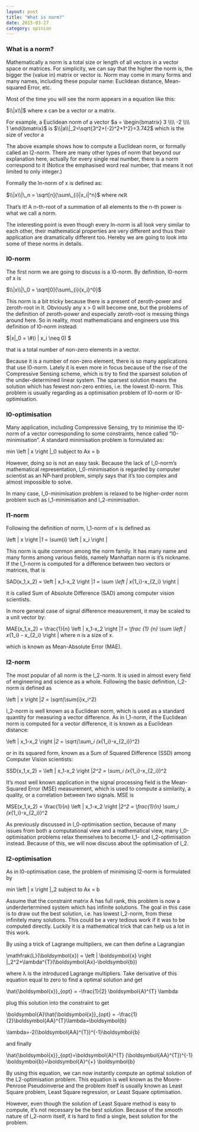 ```yaml
---
layout: post
title: "What is norm?"
date: 2015-03-27
category: opinion
---
```


### What is a norm?

Mathematically a norm is a total size or length of all vectors in a vector space  or matrices. For simplicity, we can say that the higher the norm is, the bigger the (value in) matrix or vector is. Norm may come in many forms and many names, including these popular name: Euclidean distance, Mean-squared Error, etc.

Most of the time you will see the norm appears in a equation like this:

$\\|x\\|$ where x can be a vector or a matrix.

For example, a Euclidean norm of a vector $a = \begin{bmatrix}  3  \\\\  -2  \\\\  1  \end{bmatrix}$ is $\\|a\\|_2=\sqrt{3^2+(-2)^2+1^2}=3.742$ which is the size of vector a

The above example shows how to compute a Euclidean norm, or formally called an l2-norm. There are many other types of norm that beyond our explanation here, actually for every single real number, there is a norm correspond to it (Notice the emphasised word real number, that means it not limited to only integer.)

Formally the ln-norm of x is defined as:

$\\|x\\|\_n = \sqrt[n]{\sum\_{i}|x_i|^n}$ where $n \epsilon \mathbb{R}$

That’s it!  A n-th-root of a summation of all elements to the n-th power is what we call a norm.

The interesting point is even though every ln-norm is all look  very similar to each other, their mathematical properties are very different and thus their application are dramatically different too. Hereby we are going to look into some of these norms in details.



### l0-norm 

The first norm we are going to discuss is a l0-norm. By definition, l0-norm of x is

$\\|x\\|\_0 = \sqrt[0]{\sum\_{i}{x_i}^0}$

This norm is a bit tricky because there is a present of zeroth-power and zeroth-root in it. Obviously any x > 0 will become one, but the problems of the definition of zeroth-power and especially zeroth-root is messing things around here. So in reality, most mathematicians and engineers use this definition of l0-norm instead:

$\|x\|\_0 = \\#(i | x_i \neq 0) $

that is a total number of non-zero elements in a vector.

Because it is a number of non-zero element, there is so many applications that use l0-norm. Lately it is even more in focus because of the rise of the Compressive Sensing scheme, which is try to find the sparsest solution of the under-determined linear system. The sparsest solution means the solution which has fewest non-zero entries, i.e. the lowest l0-norm. This problem is usually regarding as a optimisation problem of l0-norm or l0-optimisation.

### l0-optimisation

Many application, including Compressive Sensing, try to minimise the l0-norm of a vector corresponding to some constraints, hence called “l0-minimisation”. A standard minimisation problem is formulated as:

min \left \| x \right \|_0 subject to Ax = b

However, doing so is not an easy task. Because the lack of l_0-norm’s mathematical representation, l_0-minimisation is regarded by computer scientist as an NP-hard problem, simply says that it’s too complex and almost impossible to solve.

In many case, l_0-minimisation problem is relaxed to be higher-order norm problem such as l_1-minimisation and l_2-minimisation.

### l1-norm

Following the definition of norm, l_1-norm of x is defined as

\left \| x \right \|_1 = \sum_{i} \left | x_i \right |

This norm is quite common among the norm family. It has many name and many forms among various fields, namely Manhattan norm is it’s nickname. If the l_1-norm is computed for a difference between two vectors or matrices, that is

SAD(x_1,x_2) = \left \| x_1-x_2 \right \|_1 = \sum \left | x_{1_i}-x_{2_i} \right |

it is called Sum of Absolute Difference (SAD) among computer vision scientists.

In more general case of signal difference measurement, it may be scaled to a unit vector by:

MAE(x_1,x_2) = \frac{1}{n} \left \| x_1-x_2 \right \|_1 = \frac {1} {n} \sum \left | x_{1_i} - x_{2_i} \right | where n is a size of x.

which is known as Mean-Absolute Error (MAE).

### l2-norm

The most popular of all norm is the l_2-norm. It is used in almost every field of engineering and science as a whole. Following the basic definition, l_2-norm is defined as

\left \| x \right \|_2 = \sqrt{\sum_{i}x_i^2}

l_2-norm is well known as a Euclidean norm, which is used as a standard quantity for measuring a vector difference. As in l_1-norm, if the Euclidean norm is computed for a vector difference, it is known as a Euclidean distance:

\left \| x_1-x_2 \right \|_2 = \sqrt{\sum_i (x_{1_i}-x_{2_i})^2} 

or in its squared form, known as a Sum of Squared Difference (SSD) among Computer Vision scientists:

SSD(x_1,x_2) = \left \| x_1-x_2 \right \|_2^2 = \sum_i (x_{1_i}-x_{2_i})^2

It’s most well known application in the signal processing field is the Mean-Squared Error (MSE) measurement, which is used to compute a similarity, a quality, or a  correlation between two signals. MSE is

MSE(x_1,x_2) = \frac{1}{n} \left \| x_1-x_2 \right \|_2^2 = \frac{1}{n} \sum_i (x_{1_i}-x_{2_i})^2

As previously discussed in l_0-optimisation section, because of many issues from both a computational view and a mathematical view, many l_0-optimisation problems relax themselves to become l_1- and l_2-optimisation instead. Because of this, we will now discuss about the optimisation of l_2.

### l2-optimisation

As in l0-optimisation case, the problem of minimising l2-norm is formulated by

min \left \| x \right \|_2 subject to Ax = b

Assume that the constraint matrix A has full rank, this problem is now a underdertermined system which has infinite solutions. The goal in this case is to draw out the best solution, i.e. has lowest l_2-norm, from these infinitely many solutions. This could be a very tedious work if it was to be computed directly. Luckily it is a mathematical trick that can help us a lot in this work.

By using a trick of Lagrange multipliers, we can then define a Lagrangian

\mathfrak{L}(\boldsymbol{x}) = \left \| \boldsymbol{x} \right \|_2^2+\lambda^{T}(\boldsymbol{Ax}-\boldsymbol{b})

where λ is the introduced Lagrange multipliers. Take derivative of this equation equal to zero to find a optimal solution and get

\hat{\boldsymbol{x}}_{opt} = -\frac{1}{2} \boldsymbol{A}^{T} \lambda

plug this solution into the constraint to get

\boldsymbol{A}\hat{\boldsymbol{x}}_{opt} = -\frac{1}{2}\boldsymbol{AA}^{T}\lambda=\boldsymbol{b}

\lambda=-2(\boldsymbol{AA}^{T})^{-1}\boldsymbol{b}

and finally

\hat{\boldsymbol{x}}_{opt}=\boldsymbol{A}^{T} (\boldsymbol{AA}^{T})^{-1} \boldsymbol{b}=\boldsymbol{A}^{+} \boldsymbol{b}

By using this equation, we can now instantly compute an optimal solution of the L2-optimisation problem. This equation is well known as the Moore-Penrose Pseudoinverse and the problem itself is usually known as Least Square problem, Least Square regression, or Least Square optimisation.

However, even though the solution of Least Square method is easy to compute, it’s not necessary be the best solution. Because of the smooth nature of l_2-norm itself,  it is hard to find a single, best solution for the problem.
